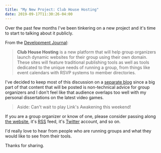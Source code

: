 ```yaml
---
title: "My New Project: Club House Hosting"
date: 2019-09-17T11:30:26-04:00
---
```


Over the past few months I've been tinkering on a new project and it's time to start to talking about it publicly.

From the [Development Journal](/projects/guildflow/):

> **Club House Hosting** is a new platform that will help group organizers launch dynamic websites for their group using their own domain. These sites will feature traditional publishing tools as well as tools dedicated to the unique needs of running a group, from things like event calendars with RSVP systems to member directories.

I've decided to keep most of this discussion on a [separate blog](/projects/guildflow/) since a big part of that content that will be posted is non-technical advice for group organizers and I don't feel like that audience overlaps too well with my personal dissertations on the latest video games.

> Aside: Can't wait to play Link's Awakening this weekend!

If you are a group organizer or know of one, please consider passing along [the website](/projects/guildflow/), it's [RSS](https://guildflow.com/blog/index.xml) feed, it's [Twitter](https://twitter.com/guildflow) account, and so on.

I'd really love to hear from people who are running groups and what they would like to see from their tools.

Thanks for sharing. 
